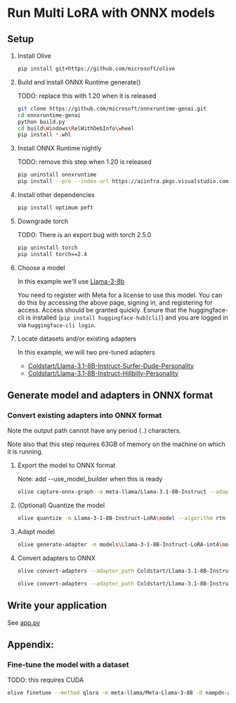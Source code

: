 # Run Multi LoRA with ONNX models

## Setup

1. Install Olive

   ```bash
   pip install git+https://github.com/microsoft/olive
   ```

2. Build and install ONNX Runtime generate()

   TODO: replace this with 1.20 when it is released

   ```bash
   git clone https://github.com/microsoft/onnxruntime-genai.git
   cd onnxruntime-genai
   python build.py
   cd build\Windows\RelWithDebInfo\wheel
   pip install *.whl

3. Install ONNX Runtime nightly
   
   TODO: remove this step when 1.20 is released

   ```bash
   pip uninstall onnxruntime
   pip install --pre --index-url https://aiinfra.pkgs.visualstudio.com/PublicPackages/_packaging/ORT-Nightly/pypi/simple/ ort-nightly
   ```

4. Install other dependencies

   ```bash
   pip install optimum peft
   ```

5. Downgrade torch

   TODO: There is an export bug with torch 2.5.0

   ```bash
   pip uninstall torch
   pip install torch==2.4
   ```
   
6. Choose a model

   In this example we'll use [Llama-3-8b](https://huggingface.co/meta-llama/Meta-Llama-3-8B)

   You need to register with Meta for a license to use this model. You can do this by accessing the above page, signing in, and registering for access. Access should be granted quickly. Esnure that the huggingface-cli is installed (`pip install huggingface-hub[cli]`) and you are logged in via `huggingface-cli login`.
   
7. Locate datasets and/or existing adapters

   In this example, we will two pre-tuned adapters

   * [Coldstart/Llama-3.1-8B-Instruct-Surfer-Dude-Personality](https://huggingface.co/Coldstart/Llama-3.1-8B-Instruct-Surfer-Dude-Personality)
   * [Coldstart/Llama-3.1-8B-Instruct-Hillbilly-Personality](https://huggingface.co/Coldstart/Llama-3.1-8B-Instruct-Hillbilly-Personality)

## Generate model and adapters in ONNX format

### Convert existing adapters into ONNX format

Note the output path cannot have any period (`.`) characters.

Note also that this step requires 63GB of memory on the machine on which it is running.

1. Export the model to ONNX format

   Note: add --use_model_builder when this is ready

   ```bash
   olive capture-onnx-graph -m meta-llama/Llama-3.1-8B-Instruct --adapter_path Coldstart/Llama-3.1-8B-Instruct-Surfer-Dude-Personality -o models\Llama-3-1-8B-Instruct-LoRA --torch_dtype float32 --use_ort_genai
   ```

2. (Optional) Quantize the model

   ```bash
   olive quantize -m Llama-3-1-8B-Instruct-LoRA\model --algorithm rtn --implementation matmul4 -o Llama-3-1-8B-Instruct-LoRA-int4
   ```

3. Adapt model

   ```bash
   olive generate-adapter -m models\Llama-3-1-8B-Instruct-LoRA-int4\model -o models\Llama-3-1-8B-Instruct-LoRA-int4\adapted -log_level 1
   ```

4. Convert adapters to ONNX

   ```bash
   olive convert-adapters --adapter_path Coldstart/Llama-3.1-8B-Instruct-Surfer-Dude-Personality --output_path adapters\Llama-1-8B-Instruct-Surfer-Dude-Personality --dtype float32
   ```

   ```bash
   olive convert-adapters --adapter_path Coldstart/Llama-3.1-8B-Instruct-Hillbilly-Personality --output_path adapters\Llama-1-8B-Instruct-Hillbilly-Personality --dtype float32
   ```

## Write your application

See [app.py](app.py)


## Appendix:

### Fine-tune the model with a dataset

TODO: this requires CUDA

```bash
olive finetune --method qlora -m meta-llama/Meta-Llama-3-8B -d nampdn-ai/tiny-codes --train_split "train[:4096]" --eval_split "train[4096:4224]" --text_template "### Language: {programming_language} \n### Question: {prompt} \n### Answer: {response}" --per_device_train_batch_size 16 --per_device_eval_batch_size 16 --max_steps 150 --logging_steps 50 -o adapters\tiny-codes
```





